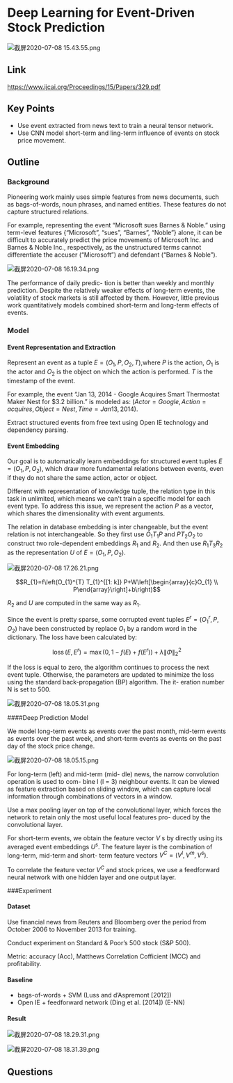 # Deep Learning for Event-Driven Stock Prediction

![截屏2020-07-08 15.43.55.png](https://i.loli.net/2020/07/08/dPb2jtLOiHouBgw.png)

## Link
https://www.ijcai.org/Proceedings/15/Papers/329.pdf

## Key Points
- Use event extracted from news text to train a neural tensor network.
- Use CNN model short-term and ling-term influence of events on stock price movement.

## Outline

### Background

Pioneering work mainly uses simple features from news documents, such as bags-of-words, noun phrases, and named entities. These features do not capture structured relations.

For example, representing the event “Microsoft sues Barnes & Noble.” using term-level features {“Microsoft”, “sues”, “Barnes”, “Noble”} alone, it can be difficult to accurately predict the price movements of Microsoft Inc. and Barnes & Noble Inc., respectively, as the unstructured terms cannot differentiate the accuser (“Microsoft”) and defendant (“Barnes & Noble”).

![截屏2020-07-08 16.19.34.png](https://i.loli.net/2020/07/08/qhUbQdG6kIcLXHS.png)

The performance of daily predic- tion is better than weekly and monthly prediction. Despite the relatively weaker effects of long-term events, the volatility of stock markets is still affected by them. However, little previous work quantitatively models combined short-term and long-term effects of events. 

### Model

#### Event Representation and Extraction

Represent an event as a tuple $E = (O_1,P,O_2,T)$,where $P$ is the action, $O_1$ is the actor and $O_2$ is the object on which the action is performed. $T$ is the timestamp of the event.

For example, the event “Jan 13, 2014 - Google Acquires Smart Thermostat Maker Nest for \$3.2 billion.” is modeled as: $(Actor = Google, Action = acquires, Object = Nest, Time = Jan 13, 2014)$.

Extract structured events from free text using Open IE technology and dependency parsing.

#### Event Embedding

Our goal is to automatically learn embeddings for structured event tuples $E = (O_1, P, O_2)$, which draw more fundamental relations between events, even if they do not share the same action, actor or object.

Different with representation of knowledge tuple, the relation type in this task in unlimited, which means we can't train a specific model for each event type. To address this issue, we represent the action $P$ as a vector, which shares the dimensionality with event arguments.

The relation in database embedding is inter changeable, but the event relation is not interchangeable. So they first use $O_1T_1P$ and  $PT_2O_2$ to construct two role-dependent embeddings $R_1$ and $R_2$. And then use $R_1T_3R_2$ as the representation $U$ of $E=(O_1, P, O_2)$.

![截屏2020-07-08 17.26.21.png](https://i.loli.net/2020/07/08/X9pCiwbjks7t4DL.png)

$$R_{1}=f\left(O_{1}^{T} T_{1}^{[1: k]} P+W\left[\begin{array}{c}O_{1} \\ P\end{array}\right]+b\right)$$

$R_2$ and $U$ are computed in the same way as $R_1$.

Since the event is pretty sparse, some corrupted event tuples $E^r=(O_1^r, P, O_2)$ have been constructed by replace $O_1$ by a random word in the dictionary. The loss have been calculated by:

$$\operatorname{loss}\left(E, E^{r}\right)=\max \left(0,1-f(E)+f\left(E^{r}\right)\right)+\lambda\|\Phi\|_{2}^{2}$$

If the loss is equal to zero, the algorithm continues to process the next event tuple. Otherwise, the parameters are updated to minimize the loss using the standard back-propagation (BP) algorithm. The it- eration number N is set to 500.

![截屏2020-07-08 18.05.31.png](https://i.loli.net/2020/07/08/y4kWcKVAp5ht3JD.png)

####Deep Prediction Model

We model long-term events as events over the past month, mid-term events as events over the past week, and short-term events as events on the past day of the stock price change. 

![截屏2020-07-08 18.05.15.png](https://i.loli.net/2020/07/08/f1rImROJZvNw4os.png)

For long-term (left) and mid-term (mid- dle) news, the narrow convolution operation is used to com- bine l (l = 3) neighbour events. It can be viewed as feature extraction based on sliding window, which can capture local information through combinations of vectors in a window.

Use a max pooling layer on top of the convolutional layer, which forces the network to retain only the most useful local features pro- duced by the convolutional layer.

For short-term events, we obtain the feature vector $V$ s by directly using its averaged event embeddings $U^s$. The feature layer is the combination of long-term, mid-term and short- term feature vectors $V^C =(V^l,V^m,V^s)$.

To correlate the feature vector $V^C$ and stock prices, we use a feedforward neural network with one hidden layer and one output layer. 

###Experiment

#### Dataset

Use financial news from Reuters and Bloomberg over the period from October 2006 to November 2013 for training.

Conduct experiment on Standard & Poor’s 500 stock (S&P 500).

Metric: accuracy (Acc), Matthews Correlation Cofficient (MCC) and profitability.

#### Baseline

- bags-of-words + SVM (Luss and d’Aspremont [2012])
- Open IE + feedforward network (Ding et al. [2014]) (E-NN)

#### Result

![截屏2020-07-08 18.29.31.png](https://i.loli.net/2020/07/08/2I5yRbYa7gwG4OZ.png)

![截屏2020-07-08 18.31.39.png](https://i.loli.net/2020/07/08/SP4QITVAfYNaRe1.png)

## Questions
